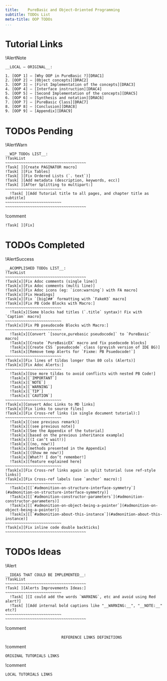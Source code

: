 ```yaml
---
title:    PureBasic and Object-Oriented Programming
subtitle: TODOs List
meta-title: OOP TODOs
...
```


# Tutorial Links

!AlertNote
~~~~~~~~~~~~~~~~~~~~~~~~~~~~~~~~~~~~~~~~~~~~~~~~~~~~~~~~~~~~~~~~~~~~~~~~
__LOCAL — ORIGINAL__:

1. [OOP 1] — [Why OOP in PureBasic ?][DRAC1]
2. [OOP 2] — [Object concepts][DRAC2]
3. [OOP 3] — [First Implementation of the concepts][DRAC3]
4. [OOP 4] — [Interface instruction][DRAC4]
5. [OOP 5] — [Second Implementation of the concepts][DRAC5]
6. [OOP 6] — [Synthesis and notation][DRAC6]
7. [OOP 7] — [PureBasic Class][DRAC7]
8. [OOP 8] — [Conclusion][DRAC8]
9. [OOP 9] — [Appendix][DRAC9]
~~~~~~~~~~~~~~~~~~~~~~~~~~~~~~~~~~~~~~~~~~~~~~~~~~~~~~~~~~~~~~~~~~~~~~~~



# TODOs Pending

!AlertWarn
~~~~~~~~~~~~~~~~~~~~~~~~~~~~~~~~~~~~~~~~~~~~~~~~~~~~~~~~~~~~~~~~~~~~~~~~
__WIP TODOs LIST__:
!TaskList
~~~~~~~~~~~~~~~~~~~~~~~~~~~~~~~~~~~~
!Task[ ][Create PAGINATOR macro]
!Task[ ][Fix Tables]
!Task[ ][Fix Ordered Lists (`. text`)]
!Task[ ][Add metadata (description, keywords, ecc)]
!Task[ ][After Splitting to multipart:]
~~~~~~~~~~~~~~~~~~~~~~~~~
  !Task[ ][Add Tutorial title to all pages, and chapter title as subtitle]
~~~~~~~~~~~~~~~~~~~~~~~~~
~~~~~~~~~~~~~~~~~~~~~~~~~~~~~~~~~~~~
~~~~~~~~~~~~~~~~~~~~~~~~~~~~~~~~~~~~~~~~~~~~~~~~~~~~~~~~~~~~~~~~~~~~~~~~


!comment
~~~~~~~~~~~~~~~~~~~~~~~~~~~~~~~~~~~~~~~~~~~~~~~~~~~~~~~~~~~~~~~~~~~~~~~~
!Task[ ][Fix]
~~~~~~~~~~~~~~~~~~~~~~~~~~~~~~~~~~~~~~~~~~~~~~~~~~~~~~~~~~~~~~~~~~~~~~~~

# TODOs Completed

!AlertSuccess
~~~~~~~~~~~~~~~~~~~~~~~~~~~~~~~~~~~~~~~~~~~~~~~~~~~~~~~~~~~~~~~~~~~~~~~~
__ACOMPLISHED TODOs LIST__:
!TaskList
~~~~~~~~~~~~~~~~~~~~~~~~~~~~~~~~~~~~
!Task[x][Fix Adoc comments (single line)]
!Task[x][Fix Adoc comments (multi line)]
!Task[x][Fix Adoc icons (eg: `icon:warning`) with FA macro]
!Task[x][Fix Headings]
!Task[x][Fix `[big]##` formatting with `FakeH3` macro]
!Task[x][Fix PB Code Blocks with Macro:]
~~~~~~~~~~~~~~~~~~~~~~~~~
  !Task[x][Some blocks had titles (`.title` syntax)! Fix with `Caption` macro]
~~~~~~~~~~~~~~~~~~~~~~~~~
!Task[x][Fix PB pseudocode Blocks with Macro:]
~~~~~~~~~~~~~~~~~~~~~~~~~
  !Task[x][Convert `[source,purebasic pseudocode]` to `PureBasic` macro]
  !Task[x][Create `PureBasicEX` macro and fix psedocode blocks]
  !Task[x][Create CSS `pseudocode` class (greyish version of IDE BG)]
  !Task[x][Remove temp Alerts for `Fixme: PB Psuedocode!`]
~~~~~~~~~~~~~~~~~~~~~~~~~
!Task[x][Fix lines of tildas longer than 80 cols (Alerts)]
!Task[x][Fix Adoc Alerts:]
~~~~~~~~~~~~~~~~~~~~~~~~~
  !Task[x][Use more tildas to avoid conflicts with nested PB Code!]
  !Task[x][`IMPORTANT`]
  !Task[x][`NOTE`]
  !Task[x][`WARNING`]
  !Task[x][`TIP`]
  !Task[x][`CAUTION`]
~~~~~~~~~~~~~~~~~~~~~~~~~
!Task[x][Convert Adoc Links to MD links]
!Task[x][Fix links to source files]
!Task[x][Fix Cross-ref links (in single document tutorial):]
~~~~~~~~~~~~~~~~~~~~~~~~~
  !Task[x][(see previous remark)]
  !Task[x][(see previous note)]
  !Task[x][See the Appendix of the tutorial]
  !Task[x][based on the previous inheritance example]
  !Task[x][(I can’t wait!)]
  !Task[x][(no, now!)]
  !Task[x][methods presented in the Appendix]
  !Task[x][(Show me now!)]
  !Task[x][What?! I don’t remember!]
  !Task[x][feature explained here]
~~~~~~~~~~~~~~~~~~~~~~~~~
!Task[x][Fix Cross-ref links again in split tutorial (use ref-style links)]
!Task[x][Fix Cross-ref labels (use `anchor` macro):]
~~~~~~~~~~~~~~~~~~~~~~~~~
  !Task[x][[`#admonition-on-structure-interface-symmetry`](#admonition-on-structure-interface-symmetry)]
  !Task[x][[`#admonition-constructor-parameters`](#admonition-constructor-parameters)]
  !Task[x][[`#admonition-on-object-being-a-pointer`](#admonition-on-object-being-a-pointer)]
  !Task[x][[`#admonition-about-this-instance`](#admonition-about-this-instance)]
~~~~~~~~~~~~~~~~~~~~~~~~~
!Task[x][Fix inline code double backticks]
~~~~~~~~~~~~~~~~~~~~~~~~~~~~~~~~~~~~
~~~~~~~~~~~~~~~~~~~~~~~~~~~~~~~~~~~~~~~~~~~~~~~~~~~~~~~~~~~~~~~~~~~~~~~~

# TODOs Ideas

!Alert
~~~~~~~~~~~~~~~~~~~~~~~~~~~~~~~~~~~~~~~~~~~~~~~~~~~~~~~~~~~~~~~~~~~~~~~~
__IDEAS THAT COULD BE IMPLEMENTED__:
!TaskList
~~~~~~~~~~~~~~~~~~~~~~~~~~~~~~~~~~~~
!Task[ ][Alerts Improvements Ideas:]
~~~~~~~~~~~~~~~~~~~~~~~~~
  !Task[ ][I could add the words `WARNING`, etc and avoid using Red alert?]
  !Task[ ][Add internal bold captions like "__WARNING:__", "__NOTE:__" etc?]
~~~~~~~~~~~~~~~~~~~~~~~~~
~~~~~~~~~~~~~~~~~~~~~~~~~~~~~~~~~~~~
~~~~~~~~~~~~~~~~~~~~~~~~~~~~~~~~~~~~~~~~~~~~~~~~~~~~~~~~~~~~~~~~~~~~~~~~

!comment
~~~~~~~~~~~~~~~~~~~~~~~~~~~~~~~~~~~~~~~~~~~~~~~~~~~~~~~~~~~~~~~~~~~~~~~~~~~~~~
                         REFERENCE LINKS DEFINITIONS                          
~~~~~~~~~~~~~~~~~~~~~~~~~~~~~~~~~~~~~~~~~~~~~~~~~~~~~~~~~~~~~~~~~~~~~~~~~~~~~~

!comment
~~~~~~~~~~~~~~~~~~~~~~~~~~~~~~~~~~~~~~~~~~~~~~~~~~~~~~~~~~~~~~~~~~~~~~~~
ORIGINAL TUTORIALS LINKS
~~~~~~~~~~~~~~~~~~~~~~~~~~~~~~~~~~~~~~~~~~~~~~~~~~~~~~~~~~~~~~~~~~~~~~~~

[DRAC1]: http://drac.site.chez-alice.fr/Tutorials%20Programming%20PureBasic/POO/POO_Pourquoi_en.htm
[DRAC2]: http://drac.site.chez-alice.fr/Tutorials%20Programming%20PureBasic/POO/POO_ConceptObjet_en.htm
[DRAC3]: http://drac.site.chez-alice.fr/Tutorials%20Programming%20PureBasic/POO/POO_Implementation1_en.htm
[DRAC4]: http://drac.site.chez-alice.fr/Tutorials%20Programming%20PureBasic/POO/POO_Interface_en.htm
[DRAC5]: http://drac.site.chez-alice.fr/Tutorials%20Programming%20PureBasic/POO/POO_Implementation2_en.htm
[DRAC6]: http://drac.site.chez-alice.fr/Tutorials%20Programming%20PureBasic/POO/POO_Synthese_en.htm
[DRAC7]: http://drac.site.chez-alice.fr/Tutorials%20Programming%20PureBasic/POO/POO_Conclusion_en.htm
[DRAC8]: http://drac.site.chez-alice.fr/Tutorials%20Programming%20PureBasic/POO/POO_Conclusion_en.htm
[DRAC9]: http://drac.site.chez-alice.fr/Tutorials%20Programming%20PureBasic/POO/POO_Annexes_en.htm

!comment
~~~~~~~~~~~~~~~~~~~~~~~~~~~~~~~~~~~~~~~~~~~~~~~~~~~~~~~~~~~~~~~~~~~~~~~~
LOCAL TUTORIALS LINKS
~~~~~~~~~~~~~~~~~~~~~~~~~~~~~~~~~~~~~~~~~~~~~~~~~~~~~~~~~~~~~~~~~~~~~~~~

[OOP 1]: OOP-EN-01.html
[OOP 2]: OOP-EN-02.html
[OOP 3]: OOP-EN-03.html
[OOP 4]: OOP-EN-04.html
[OOP 5]: OOP-EN-05.html
[OOP 6]: OOP-EN-06.html
[OOP 7]: OOP-EN-07.html
[OOP 8]: OOP-EN-08.html
[OOP 9]: OOP-EN-09.html